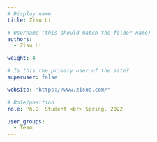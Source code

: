 ```yaml
---
# Display name
title: Zisu Li

# Username (this should match the folder name)
authors:
  - Zisu Li

weight: 4

# Is this the primary user of the site?
superuser: false

website: "https://www.zisue.com/"

# Role/position
role: Ph.D. Student <br> Spring, 2022

user_groups:
  - Team
---
```

